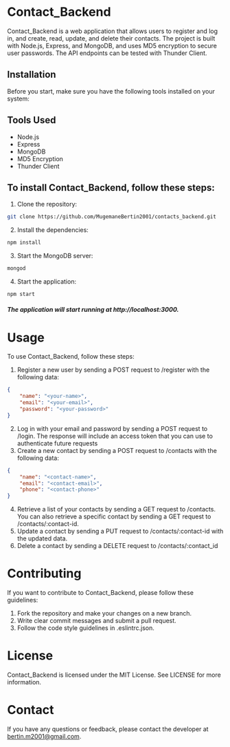 # Contact_Backend
Contact_Backend is a web application that allows users to register and log in, and create, read, update, and delete their contacts. The project is built with Node.js, Express, and MongoDB, and uses MD5 encryption to secure user passwords. The API endpoints can be tested with Thunder Client.
## Installation
Before you start, make sure you have the following tools installed on your system:
## Tools Used

- Node.js
- Express
- MongoDB
- MD5 Encryption
- Thunder Client
## To install Contact_Backend, follow these steps:

1. Clone the repository:

```bash
git clone https://github.com/MugemaneBertin2001/contacts_backend.git
```
2. Install the dependencies:
```bash
npm install
```
3. Start the MongoDB server:
```bash
mongod
```
4. Start the application:
```bash
npm start
```
##### The application will start running at http://localhost:3000.
# Usage
To use Contact_Backend, follow these steps:

1. Register a new user by sending a POST request to /register with the following data:
```json
{
    "name": "<your-name>",
    "email": "<your-email>",
    "password": "<your-password>"
}
```
2. Log in with your email and password by sending a POST request to /login. The response will include an access token that you can use to authenticate future requests
3. Create a new contact by sending a POST request to /contacts with the following data:
```json
{
    "name": "<contact-name>",
    "email": "<contact-email>",
    "phone": "<contact-phone>"
}
```
4. Retrieve a list of your contacts by sending a GET request to /contacts. You can also retrieve a specific contact by sending a GET request to /contacts/:contact-id.
5. Update a contact by sending a PUT request to /contacts/:contact-id with the updated data.
6. Delete a contact by sending a DELETE request to /contacts/:contact_id
# Contributing
If you want to contribute to Contact_Backend, please follow these guidelines:
1. Fork the repository and make your changes on a new branch.
2. Write clear commit messages and submit a pull request.
3. Follow the code style guidelines in .eslintrc.json.
 # License
 Contact_Backend is licensed under the MIT License. See LICENSE for more information.
 # Contact
 If you have any questions or feedback, please contact the developer at bertin.m2001@gmail.com.
